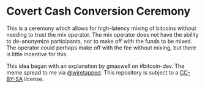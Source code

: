 Covert Cash Conversion Ceremony
===============================

This is a ceremony which allows for high-latency mixing of bitcoins without needing to trust the mix operator. The mix operator does not have the ability to de-anonymize participants, nor to make off with the funds to be mixed. The operator could perhaps make off with the fee without mixing, but there is little incentive for this.

This idea began with an explanation by gmaxwell on #bitcoin-dev. The meme spread to me via [@wiretapped](https://twitter.com/wiretapped).
This repository is subject to a [CC-BY-SA](https://creativecommons.org/licenses/by-sa/3.0/) license.
